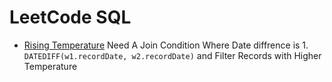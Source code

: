 # LeetCode SQL

- [Rising Temperature](https://leetcode.com/problems/rising-temperature/description/?envType=study-plan-v2&envId=top-sql-50)
  Need A Join Condition Where Date diffrence is 1. `DATEDIFF(w1.recordDate, w2.recordDate)` and Filter Records with Higher Temperature
